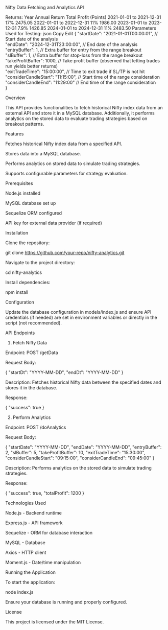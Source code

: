 Nifty Data Fetching and Analytics API


Returns:
Year	Annual Return	Total Profit (Points)
2021-01-01 to 2021-12-31	17%	2475.05
2022-01-01 to 2022-12-31	11%	1986.00
2023-01-01 to 2023-12-31	7.9%	1426.85
2024-01-01 to 2024-12-31	11%	2483.50
Parameters Used for Testing:
json
Copy
Edit
{
  "startDate": "2021-01-01T00:00:01",   // Start date of the analysis  
  "endDate": "2024-12-31T23:00:00",     // End date of the analysis  
  "entryBuffer": 1,                      // Extra buffer for entry from the range breakout  
  "slBuffer": 1,                          // Extra buffer for stop-loss from the range breakout  
  "takeProfitBuffer": 1000,               // Take profit buffer (observed that letting trades run yields better returns)  
  "exitTradeTime": "15:00:00",            // Time to exit trade if SL/TP is not hit  
  "considerCandleStart": "11:15:00",      // Start time of the range consideration  
  "considerCandleEnd": "11:29:00"         // End time of the range consideration  
}


Overview

This API provides functionalities to fetch historical Nifty index data from an external API and store it in a MySQL database. Additionally, it performs analytics on the stored data to evaluate trading strategies based on breakout patterns.

Features

Fetches historical Nifty index data from a specified API.

Stores data into a MySQL database.

Performs analytics on stored data to simulate trading strategies.

Supports configurable parameters for strategy evaluation.

Prerequisites

Node.js installed

MySQL database set up

Sequelize ORM configured

API key for external data provider (if required)

Installation

Clone the repository:

git clone https://github.com/your-repo/nifty-analytics.git

Navigate to the project directory:

cd nifty-analytics

Install dependencies:

npm install

Configuration

Update the database configuration in models/index.js and ensure API credentials (if needed) are set in environment variables or directly in the script (not recommended).

API Endpoints

1. Fetch Nifty Data

Endpoint: POST /getData

Request Body:

{
  "startDt": "YYYY-MM-DD",
  "endDt": "YYYY-MM-DD"
}

Description:
Fetches historical Nifty data between the specified dates and stores it in the database.

Response:

{
  "success": true
}

2. Perform Analytics

Endpoint: POST /doAnalytics

Request Body:

{
  "startDate": "YYYY-MM-DD",
  "endDate": "YYYY-MM-DD",
  "entryBuffer": 2,
  "slBuffer": 5,
  "takeProfitBuffer": 10,
  "exitTradeTime": "15:30:00",
  "considerCandleStart": "09:15:00",
  "considerCandleEnd": "09:45:00"
}

Description:
Performs analytics on the stored data to simulate trading strategies.

Response:

{
  "success": true,
  "totalProfit": 1200
}

Technologies Used

Node.js - Backend runtime

Express.js - API framework

Sequelize - ORM for database interaction

MySQL - Database

Axios - HTTP client

Moment.js - Date/time manipulation

Running the Application

To start the application:

node index.js

Ensure your database is running and properly configured.

License

This project is licensed under the MIT License.
